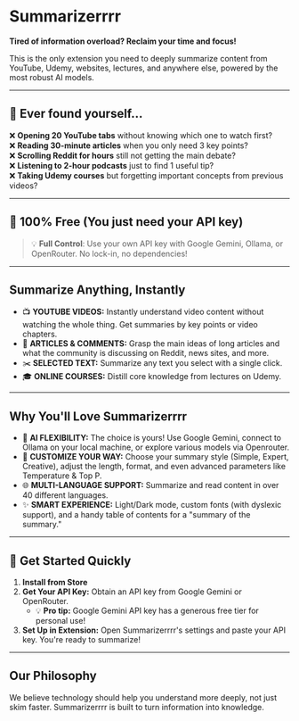 # Summarizerrrr

**Tired of information overload? Reclaim your time and focus!**

This is the only extension you need to deeply summarize content from YouTube, Udemy, websites, lectures, and anywhere else, powered by the most robust AI models.

---

## 🤔 Ever found yourself...

❌ **Opening 20 YouTube tabs** without knowing which one to watch first?  
❌ **Reading 30-minute articles** when you only need 3 key points?  
❌ **Scrolling Reddit for hours** still not getting the main debate?  
❌ **Listening to 2-hour podcasts** just to find 1 useful tip?  
❌ **Taking Udemy courses** but forgetting important concepts from previous videos?

---

## 🎁 **100% Free** (You just need your API key)

> 💡 **Full Control**: Use your own API key with Google Gemini, Ollama, or OpenRouter. No lock-in, no dependencies!

---

## Summarize Anything, Instantly

- 📺 **YOUTUBE VIDEOS:** Instantly understand video content without watching the whole thing. Get summaries by key points or video chapters.
- 📝 **ARTICLES & COMMENTS:** Grasp the main ideas of long articles and what the community is discussing on Reddit, news sites, and more.
- ✂️ **SELECTED TEXT:** Summarize any text you select with a single click.
- 🎓 **ONLINE COURSES:** Distill core knowledge from lectures on Udemy.

---

## Why You'll Love Summarizerrrr

- 🤖 **AI FLEXIBILITY:** The choice is yours! Use Google Gemini, connect to Ollama on your local machine, or explore various models via Openrouter.
- 🎨 **CUSTOMIZE YOUR WAY:** Choose your summary style (Simple, Expert, Creative), adjust the length, format, and even advanced parameters like Temperature & Top P.
- 🌐 **MULTI-LANGUAGE SUPPORT:** Summarize and read content in over 40 different languages.
- ✨ **SMART EXPERIENCE:** Light/Dark mode, custom fonts (with dyslexic support), and a handy table of contents for a "summary of the summary."

---

## 🚀 Get Started Quickly

1.  **Install from Store**
2.  **Get Your API Key:** Obtain an API key from Google Gemini or OpenRouter.
    - 💡 **Pro tip:** Google Gemini API key has a generous free tier for personal use!
3.  **Set Up in Extension:** Open Summarizerrrr's settings and paste your API key. You're ready to summarize!

---

## Our Philosophy

We believe technology should help you understand more deeply, not just skim faster. Summarizerrrr is built to turn information into knowledge.
